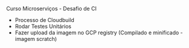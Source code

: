 Curso Microserviços - Desafio de CI

- Processo de Cloudbuild
- Rodar Testes Unitários
- Fazer upload da imagem no GCP registry (Compilado e minificado - imagem scratch)
